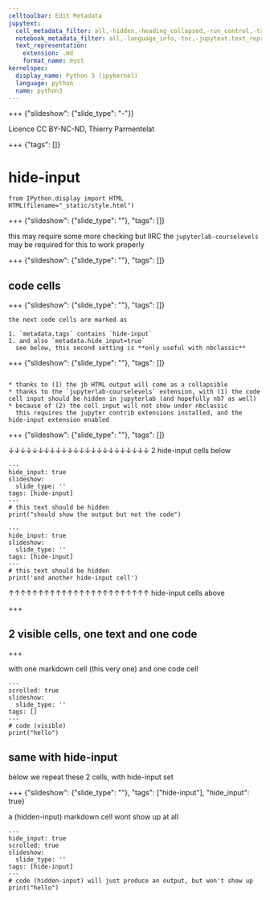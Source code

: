 ```yaml
---
celltoolbar: Edit Metadata
jupytext:
  cell_metadata_filter: all,-hidden,-heading_collapsed,-run_control,-trusted
  notebook_metadata_filter: all,-language_info,-toc,-jupytext.text_representation.jupytext_version,-jupytext.text_representation.format_version
  text_representation:
    extension: .md
    format_name: myst
kernelspec:
  display_name: Python 3 (ipykernel)
  language: python
  name: python3
---
```


+++ {"slideshow": {"slide_type": "-"}}

Licence CC BY-NC-ND, Thierry Parmentelat

+++ {"tags": []}

# hide-input

```{code-cell} ipython3
from IPython.display import HTML
HTML(filename="_static/style.html")
```

+++ {"slideshow": {"slide_type": ""}, "tags": []}

this may require some more checking but IIRC the `jupyterlab-courselevels` may be required for this to work properly

+++ {"slideshow": {"slide_type": ""}, "tags": []}

## code cells

+++ {"slideshow": {"slide_type": ""}, "tags": []}

````{caution}
the next code cells are marked as

1. `metadata.tags` contains `hide-input`
1. and also `metadata.hide_input=true`  
  see below, this second setting is **only useful with nbclassic**
````

+++ {"slideshow": {"slide_type": ""}, "tags": []}

````{note}

* thanks to (1) the jb HTML output will come as a collapsible
* thanks to the `jupyterlab-courselevels` extension, with (1) the code cell input should be hidden in jupyterlab (and hopefully nb7 as well)
* because of (2) the cell input will not show under nbclassic  
  this requires the jupyter contrib extensions installed, and the hide-input extension enabled
````

+++ {"slideshow": {"slide_type": ""}, "tags": []}

↓↓↓↓↓↓↓↓↓↓↓↓↓↓↓↓↓↓↓↓↓↓↓↓ 2 hide-input cells below

```{code-cell} ipython3
---
hide_input: true
slideshow:
  slide_type: ''
tags: [hide-input]
---
# this text should be hidden
print("should show the output but not the code")
```

```{code-cell} ipython3
---
hide_input: true
slideshow:
  slide_type: ''
tags: [hide-input]
---
# this text should be hidden
print('and another hide-input cell')
```

↑↑↑↑↑↑↑↑↑↑↑↑↑↑↑↑↑↑↑↑↑↑↑↑ hide-input cells above

+++

## 2 visible cells, one text and one code

+++

with one markdown cell (this very one) and one code cell

```{code-cell} ipython3
---
scrolled: true
slideshow:
  slide_type: ''
tags: []
---
# code (visible)
print("hello")
```

## same with hide-input

below we repeat these 2 cells, with hide-input set

+++ {"slideshow": {"slide_type": ""}, "tags": ["hide-input"], "hide_input": true}

a (hidden-input) markdown cell wont show up at all

```{code-cell} ipython3
---
hide_input: true
scrolled: true
slideshow:
  slide_type: ''
tags: [hide-input]
---
# code (hidden-input) will just produce an output, but won't show up
print("hello")
```
